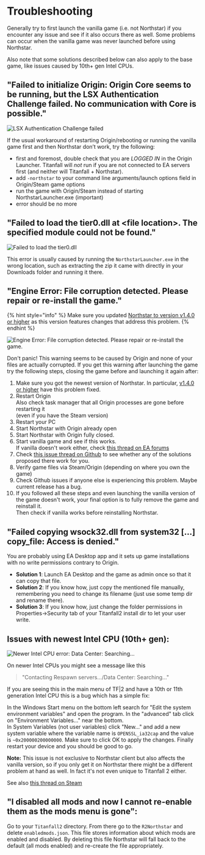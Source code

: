 # Troubleshooting

Generally try to first launch the vanilla game (i.e. not Northstar) if you encounter any issue and see if it also occurs there as well. Some problems can occur when the vanilla game was never launched before using Northstar. 

Also note that some solutions described below can also apply to the base game, like issues caused by 10th+ gen Intel CPUs.

## "Failed to initialize Origin: Origin Core seems to be running, but the LSX Authentication Challenge failed. No communication with Core is possible."

![LSX Authentication Challenge failed](https://user-images.githubusercontent.com/97235072/148391447-300e1b47-6148-43f7-8854-b0882e150d12.png)

If the usual workaround of restarting Origin/rebooting or running the vanilla game first and then Northstar don’t work, try the following:
- first and foremost, double check that you are _LOGGED IN_ in the Origin Launcher. Titanfall will _not_
run if you are not connected to EA servers first (and neither will Titanfall + Northstar).
- add `-northstar` to your command line arguments/launch options field in Origin/Steam game options
- run the game with Origin/Steam instead of starting NorthstarLauncher.exe (important)
- error should be no more 

## "Failed to load the tier0.dll at \<file location\>. The specified module could not be found."

![Failed to load the tier0.dll](images/northstar-launcher-error-wrong-location.png)

This error is usually caused by running the `NorthstarLauncher.exe` in the wrong location, such as extracting the zip it came with directly in your Downloads folder and running it there.

## "Engine Error: File corruption detected. Please repair or re-install the game."

{% hint style="info" %}
Make sure you updated [Northstar to version v1.4.0 or higher](https://github.com/R2Northstar/Northstar/releases/) as this version features changes that address this problem.
{% endhint %}

![Engine Error: File corruption detected. Please repair or re-install the game.](https://user-images.githubusercontent.com/39478251/147338706-74797220-7d7f-4c81-9ba0-d88e29a2a1e2.png)

Don't panic! This warning seems to be caused by Origin and none of your files are actually corrupted. If you get this warning after launching the game try the following steps, closing the game before and launching it again  after:

1. Make sure you got the newest version of Northstar. In particular, [v1.4.0 or higher](https://github.com/R2Northstar/Northstar/releases/) have this problem fixed.
2. Restart Origin\
   Also check task manager that all Origin processes are gone before restarting it\
   (even if you have the Steam version)
3. Restart your PC
4. Start Northstar with Origin already open
5. Start Northstar with Origin fully closed.
6. Start vanilla game and see if this works.\
   If vanilla doesn't work either, check [this thread on EA forums](https://answers.ea.com/t5/Titanfall-2/Titanfall-2-Wont-Laumch-DLL-file-issue/td-p/5660909)
7. Check [this issue thread on Github](https://github.com/R2Northstar/Northstar/issues/6) to see whether any of the solutions proposed there work for you.
8. Verify game files via Steam/Origin (depending on where you own the game)
9. Check Github issues if anyone else is experiencing this problem. Maybe current release has a bug.
10. If you followed all these steps and even launching the vanilla version of the game doesn't work, your final option is to fully remove the game and reinstall it.\
   Then check if vanilla works before reinstalling Northstar.

## "Failed copying wsock32.dll from system32 [...] copy_file: Access is denied."

You are probably using EA Desktop app and it sets up game installations with no write permissions contrary to Origin.
- **Solution 1**: Launch EA Desktop and the game as admin once so that it can copy that file.
- **Solution 2**: If you know how, just copy the mentioned file manually, remembering you need to change its filename (just use some temp dir and rename there).
- **Solution 3**: If you know how, just change the folder permissions in Properties->Security tab of your Titanfall2 install dir to let your user write.

## Issues with newest Intel CPU (10th+ gen):
![Newer Intel CPU error: Data Center: Searching...](https://user-images.githubusercontent.com/18601697/148625000-882bf1db-b9b2-4e9e-88db-6d608e58a35b.png)

On newer Intel CPUs you might see a message like this

> "Contacting Respawn servers.../Data Center: Searching..."

If you are seeing this in the main menu of TF|2 and have a 10th or 11th generation Intel CPU this is a bug which has a simple fix:

In the Windows Start menu on the bottom left search for "Edit the system environment variables" and open the program. In the "advanced" tab click on "Environment Variables..." near the bottom.\
In System Variables (not user variables) click "New..." and add a new system variable where the variable name is `OPENSSL_ia32cap` and the value is `~0x200000200000000`. Make sure to click OK to apply the changes. Finally restart your device and you should be good to go.

**Note:** This issue is not exclusive to Northstar client but also affects the vanilla version, so if you only get it on Northstar there might be a different problem at hand as well. In fact it's not even unique to Titanfall 2 either.

See also [this thread on Steam](https://steamcommunity.com/app/1237970/discussions/0/3081016749018656768/)

## "I disabled all mods and now I cannot re-enable them as the mods menu is gone":

Go to your `Titanfall2` directory. From there go to the `R2Northstar` and delete `enabledmods.json`. This file stores information about which mods are enabled and disabled. By deleting this file Northstar will fall back to the default (all mods enabled) and re-create the file appropriately.
